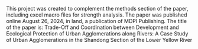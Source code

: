 This project was created to complement the methods section of the paper, including excel macro files for strength analysis. The paper was published online August 26, 2024, in land, a publication of MDPI Publishing.
The title of the paper is: Trade-Off and Coordination between Development and Ecological Protection of Urban Agglomerations along Rivers: A Case Study of Urban Agglomerations in the Shandong Section of the Lower Yellow River

